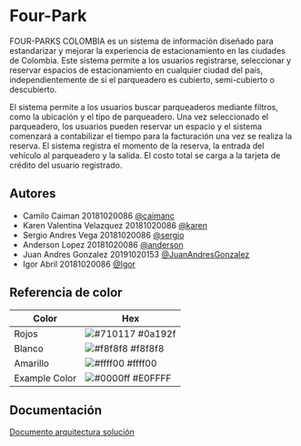 
# Four-Park

FOUR-PARKS COLOMBIA es un sistema de información diseñado para estandarizar y mejorar la experiencia de estacionamiento en las ciudades de Colombia. Este sistema permite a los usuarios registrarse, seleccionar y reservar espacios de estacionamiento en cualquier ciudad del país, independientemente de si el parqueadero es cubierto, semi-cubierto o descubierto.

El sistema permite a los usuarios buscar parqueaderos mediante filtros, como la ubicación y el tipo de parqueadero. Una vez seleccionado el parqueadero, los usuarios pueden reservar un espacio y el sistema comenzará a contabilizar el tiempo para la facturación una vez se realiza la reserva. El sistema registra el momento de la reserva, la entrada del vehículo al parqueadero y la salida. El costo total se carga a la tarjeta de crédito del usuario registrado.


## Autores

- Camilo Caiman 20181020086 [@caimanc](https://github.com/caimanc)
- Karen Valentina Velazquez 20181020086 [@karen](https://github.com/caimanc)
- Sergio Andres Vega 20181020086 [@sergio](https://github.com/caimanc)
- Anderson Lopez 20181020086 [@anderson](https://github.com/caimanc)
- Juan Andres Gonzalez 20191020153 [@JuanAndresGonzalez](https://github.com/JuanAndresGonzalez)
- Igor Abril 20181020086 [@Igor](https://github.com/caimanc)
## Referencia de color

| Color             | Hex                                                                |
| ----------------- | ------------------------------------------------------------------ |
| Rojos | ![#710117](https://via.placeholder.com/10/710117?text=+) #0a192f |
| Blanco | ![#f8f8f8](https://via.placeholder.com/10/f8f8f8?text=+) #f8f8f8 |
| Amarillo | ![#ffff00](https://via.placeholder.com/10/ffff00?text=+) #ffff00 |
| Example Color | ![#0000ff](https://via.placeholder.com/10/E0FFFF?text=+) #E0FFFF |


## Documentación

[Documento arquitectura solución](https://udistritaleduco-my.sharepoint.com/:w:/g/personal/cacaimanu_udistrital_edu_co/EYapmAiRcHZEnPavAExExpQBCg_LkreL3qgAEUTRsSdRgw?e=I3tLbs)


